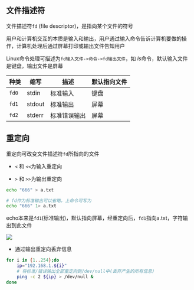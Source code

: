 <!--
 * @Description: 
 * @Version: 1.0
 * @Author: DaLao
 * @Email: dalao_li@163.com
 * @Date: 2021-03-30 11:54:45
 * @LastEditors: DaLao
 * @LastEditTime: 2022-01-05 21:02:36
-->


## 文件描述符

文件描述符`fd` (file descriptor)，是指向某个文件的符号

用户和计算机交互的本质是输入和输出，用户通过输入命令告诉计算机要做的操作，计算机处理后通过屏幕打印或输出文件告知用户

Linux命令处理可描述为`fd输入文件->命令->fd输出文件`，如 $ls$命令，默认输入文件是键盘，输出文件是屏幕


| 种类  | 缩写   | 描述         | 默认指向文件 |
| ----- | ------ | ------------ | ------------ |
| `fd0` | stdin  | 标准输入     | 键盘         |
| `fd1` | stdout | 标准输出     | 屏幕         |
| `fd2` | stderr | 标准错误输出 | 屏幕         |


## 重定向

重定向可改变文件描述符`fd`所指向的文件

- `<` 和 `<<`为输入重定向

- `>` 和 `>>`为输出重定向

```sh
echo "666" > a.txt

# fd作为标准输出可以省略，上命令可写为
echo "666" 1> a.txt
```

echo本来是`fd1`(标准输出)，默认指向屏幕，经重定向后，`fd1`指向a.txt，字符输出到此文件

![](https://cdn.hurra.ltd/img/20220104230445.png)

- 通过输出重定向丢弃信息

```sh
for i in {1..254};do
    ip="192.168.1.${i}"
    # 将标准/错误输出全部重定向到/dev/null中(丢弃产生的所有信息)
    ping -c 2 ${ip} > /dev/null &
done
```




